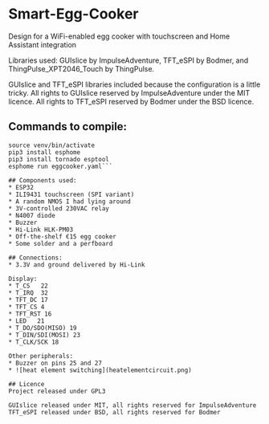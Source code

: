 # Smart-Egg-Cooker
Design for a WiFi-enabled egg cooker with touchscreen and Home Assistant integration

Libraries used: GUIslice by ImpulseAdventure, TFT_eSPI by Bodmer, and ThingPulse_XPT2046_Touch by ThingPulse.

GUIslice and TFT_eSPI libraries included because the configuration is a little tricky. All rights to GUIslice reserved by ImpulseAdventure under the MIT licence. All rights to TFT_eSPI reserved by Bodmer under the BSD licence.

## Commands to compile:
```python3 -m venv venv                                                                                             ✔ 
source venv/bin/activate
pip3 install esphome
pip3 install tornado esptool
esphome run eggcooker.yaml```

## Components used:
* ESP32
* ILI9431 touchscreen (SPI variant)
* A random NMOS I had lying around
* 3V-controlled 230VAC relay
* N4007 diode 
* Buzzer
* Hi-Link HLK-PM03
* Off-the-shelf €15 egg cooker
* Some solder and a perfboard

## Connections:
* 3.3V and ground delivered by Hi-Link

Display:
* T_CS   22
* T_IRQ  32
* TFT_DC 17
* TFT_CS 4
* TFT_RST 16
* LED   21
* T_DO/SDO(MISO) 19
* T_DIN/SDI(MOSI) 23
* T_CLK/SCK 18

Other peripherals:
* Buzzer on pins 25 and 27
* ![heat element switching](heatelementcircuit.png)

## Licence
Project released under GPL3

GUIslice released under MIT, all rights reserved for ImpulseAdventure
TFT_eSPI released under BSD, all rights reserved for Bodmer
